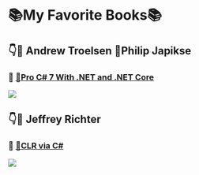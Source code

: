 # :books:My Favorite Books:books:
## :point_down::man: Andrew Troelsen :man:Philip Japikse  
### :book: <a href="https://www.apress.com/la/book/9781484230176">:rocket:Pro C# 7 With .NET and .NET Core</a>
<p align="Left"><img src="https://images.springer.com/sgw/books/medium/9781484230176.jpg" ></p>


## :point_down::man: Jeffrey Richter
### :book: <a href="https://ptgmedia.pearsoncmg.com/images/9780735667457/samplepages/9780735667457.pdf">:rocket:CLR via C#</a>
<p align="Left"><img src="https://images-na.ssl-images-amazon.com/images/I/41zZ5aN3ypL._SX258_BO1,204,203,200_.jpg" ></p>





